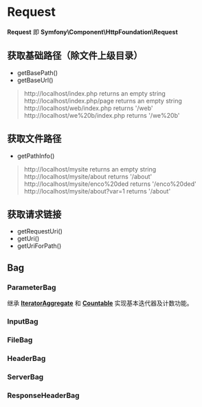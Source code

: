 # Request 

**Request** 即 **Symfony\Component\HttpFoundation\Request**

## 获取基础路径（除文件上级目录）
* getBasePath()
* getBaseUrl()

>http://localhost/index.php         returns an empty string
http://localhost/index.php/page    returns an empty string
http://localhost/web/index.php     returns '/web'
http://localhost/we%20b/index.php  returns '/we%20b'

## 获取文件路径
 * getPathInfo()

>http://localhost/mysite              returns an empty string
 http://localhost/mysite/about        returns '/about'
 http://localhost/mysite/enco%20ded   returns '/enco%20ded'
 http://localhost/mysite/about?var=1  returns '/about'

## 获取请求链接
 * getRequestUri()
 * getUri()
 * getUriForPath()

## Bag

### ParameterBag
继承 [**IteratorAggregate**](https://php.net/manual/en/class.iteratoraggregate.php) 和 [**Countable**](https://php.net/manual/en/class.countable.php) 实现基本迭代器及计数功能。

### InputBag

### FileBag

### HeaderBag

### ServerBag

### ResponseHeaderBag